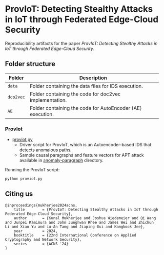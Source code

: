 # ProvIoT: Detecting Stealthy Attacks in IoT through Federated Edge-Cloud Security

Reproducibility artifacts for the paper _ProvIoT: Detecting Stealthy Attacks in IoT through Federated Edge-Cloud Security_.

## Folder structure

| Folder | Description|
| -------|-----------|
| `data`| Folder containing the data files for IDS execution. |
| `dco2vec`| Folder containing the code for doc2vec implementation. |
| `AE`| Folder containing the code for AutoEncoder (AE) execution. |


### ProvIot

* [proviot.py](AE/provIoT.py)
  * Driver script for ProvIoT, which is an Autoencoder-based IDS that detects anomalous paths.
  * Sample causal paragraphs and feature vectors for APT attack available in [anomaly-paragraph](data/example-paragraph/anomaly-paragraph.csv) directory.
  
Running the ProvIoT script:

```bash
python proviot.py
```

## Citing us

```
@inproceedings{mukherjee2024acns,
	title        = {ProvIoT: Detecting Stealthy Attacks in IoT through Federated Edge-Cloud Security},
	author       = {Kunal Mukherjee and Joshua Wiedemeier and Qi Wang and Junpei Kamimura and John Junghwan Rhee and James Wei and Zhichun Li and Xiao Yu and Lu-An Tang and Jiaping Gui and Kangkook Jee},
	year         = 2024,
	booktitle    = {22nd International Conference on Applied Cryptography and Network Security},
	series       = {ACNS '24}
}
```
